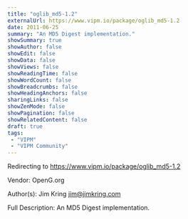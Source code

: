 ```yaml
---
title: "oglib_md5-1.2"
externalUrl: https://www.vipm.io/package/oglib_md5-1.2
date: 2011-06-25
summary: "An MD5 Digest implementation."
showSummary: true
showAuthor: false
showEdit: false
showData: false
showViews: false
showReadingTime: false
showWordCount: false
showBreadcrumbs: false
showHeadingAnchors: false
sharingLinks: false
showZenMode: false
showPagination: false
showRelatedContent: false
draft: true
tags:
 - "VIPM"
 - "VIPM Community"
---
```


Redirecting to https://www.vipm.io/package/oglib_md5-1.2

Vendor: OpenG.org

Author(s): Jim Kring <jim@jimkring.com>
 
Full Description:
An MD5 Digest implementation.